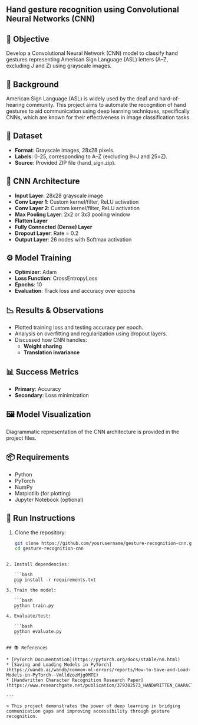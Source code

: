 ## Hand gesture recognition using Convolutional Neural Networks (CNN)

## 📌 Objective
Develop a Convolutional Neural Network (CNN) model to classify hand gestures representing American Sign Language (ASL) letters (A–Z, excluding J and Z) using grayscale images.

## 🧠 Background
American Sign Language (ASL) is widely used by the deaf and hard-of-hearing community. This project aims to automate the recognition of hand gestures to aid communication using deep learning techniques, specifically CNNs, which are known for their effectiveness in image classification tasks.

## 📁 Dataset
- **Format**: Grayscale images, 28x28 pixels.
- **Labels**: 0-25, corresponding to A–Z (excluding 9=J and 25=Z).
- **Source**: Provided ZIP file (hand_sign.zip).

## 🧱 CNN Architecture
- **Input Layer**: 28x28 grayscale image
- **Conv Layer 1**: Custom kernel/filter, ReLU activation
- **Conv Layer 2**: Custom kernel/filter, ReLU activation
- **Max Pooling Layer**: 2x2 or 3x3 pooling window
- **Flatten Layer**
- **Fully Connected (Dense) Layer**
- **Dropout Layer**: Rate = 0.2
- **Output Layer**: 26 nodes with Softmax activation

## ⚙️ Model Training
- **Optimizer**: Adam
- **Loss Function**: CrossEntropyLoss
- **Epochs**: 10
- **Evaluation**: Track loss and accuracy over epochs

## 📉 Results & Observations
- Plotted training loss and testing accuracy per epoch.
- Analysis on overfitting and regularization using dropout layers.
- Discussed how CNN handles:
  - **Weight sharing**
  - **Translation invariance**

## 📊 Success Metrics
- **Primary**: Accuracy
- **Secondary**: Loss minimization

## 🖼️ Model Visualization
Diagrammatic representation of the CNN architecture is provided in the project files.

## 📦 Requirements
- Python
- PyTorch
- NumPy
- Matplotlib (for plotting)
- Jupyter Notebook (optional)

## 🧪 Run Instructions
1. Clone the repository:
   ```bash
   git clone https://github.com/yourusername/gesture-recognition-cnn.git
   cd gesture-recognition-cnn
````

2. Install dependencies:

   ```bash
   pip install -r requirements.txt
   ```
3. Train the model:

   ```bash
   python train.py
   ```
4. Evaluate/test:

   ```bash
   python evaluate.py
   ```

## 📚 References

* [PyTorch Documentation](https://pytorch.org/docs/stable/nn.html)
* [Saving and Loading Models in PyTorch](https://wandb.ai/wandb/common-ml-errors/reports/How-to-Save-and-Load-Models-in-PyTorch--VmlldzozMjg0MTE)
* [Handwritten Character Recognition Research Paper](https://www.researchgate.net/publication/379382573_HANDWRITTEN_CHARACTER_RECOGNITION_IN_ASSYRIAN_LANGUAGE_USING_CONVOLUTIONAL_NEURAL_NETWORK)

---

> This project demonstrates the power of deep learning in bridging communication gaps and improving accessibility through gesture recognition.

